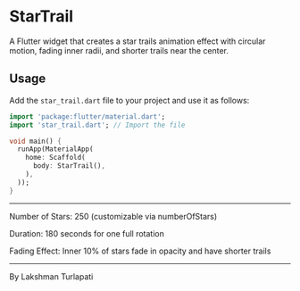 # StarTrail 

A Flutter widget that creates a star trails animation effect with circular motion, fading inner radii, and shorter trails near the center.

## Usage

Add the `star_trail.dart` file to your project and use it as follows:

```dart
import 'package:flutter/material.dart';
import 'star_trail.dart'; // Import the file

void main() {
  runApp(MaterialApp(
    home: Scaffold(
      body: StarTrail(),
    ),
  ));
}
```
---

Number of Stars: 250 (customizable via numberOfStars)

Duration: 180 seconds for one full rotation

Fading Effect: Inner 10% of stars fade in opacity and have shorter trails





---
By Lakshman Turlapati



